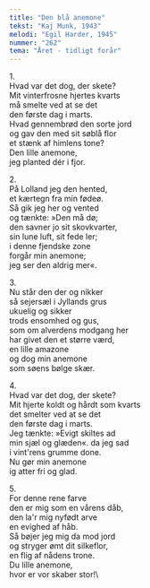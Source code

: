 ```yaml
---
title: "Den blå anemone"
tekst: "Kaj Munk, 1943"
melodi: "Egil Harder, 1945"
nummer: "262"
tema: "Året - tidligt forår"
---
```

1\.\
Hvad var det dog, der skete?\
Mit vinterfrosne hjertes kvarts\
må smelte ved at se det\
den første dag i marts.\
Hvad gennembrød den sorte jord\
og gav den med sit søblå flor\
et stænk af himlens tone?\
Den lille anemone,\
jeg planted dér i fjor.

2\.\
På Lolland jeg den hented,\
et kærtegn fra min fødeø.\
Så gik jeg her og vented\
og tænkte: »Den må dø;\
den savner jo sit skovkvarter,\
sin lune luft, sit fede ler;\
i denne fjendske zone\
forgår min anemone;\
jeg ser den aldrig mer«.

3\.\
Nu står den der og nikker\
så sejersæl i Jyllands grus\
ukuelig og sikker\
trods ensomhed og gus,\
som om alverdens modgang her\
har givet den et større værd,\
en lille amazone\
og dog min anemone\
som søens bølge skær.

4\.\
Hvad var det dog, der skete?\
Mit hjerte koldt og hårdt som kvarts\
det smelter ved at se det\
den første dag i marts.\
Jeg tænkte: »Evigt skiltes ad\
min sjæl og glæden«. da jeg sad\
i vint'rens grumme done.\
Nu gør min anemone\
ig atter fri og glad.

5\.\
For denne rene farve\
den er mig som en vårens dåb,\
den la'r mig nyfødt arve\
en evighed af håb.\
Så bøjer jeg mig da mod jord\
og stryger ømt dit silkeflor,\
en flig af nådens trone.\
Du lille anemone,\
hvor er vor skaber stor!\
